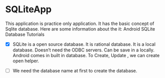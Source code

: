 # SQLiteApp
This application is practice only application. It has the basic concept of Sqlite database.
Here are some information about the it: 
Android SQLite Database Tutorials

- [x] SQLite is a open source database. It is rational database. It is a local database. Doesn’t need the ODBC servers. Can be save in a locally. Android comes in built in database. To Create, Update , we can create open helper. 
- [ ] We need the database name at first to create the database.

